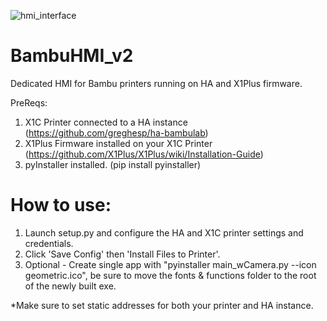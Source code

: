 ![hmi_interface](https://github.com/christophergault198/BambuHMI/assets/116657484/00042aee-bcd0-4a71-a7ce-912b3d272a31)
# BambuHMI_v2
 Dedicated HMI for Bambu printers running on HA and X1Plus firmware.


PreReqs:
1) X1C Printer connected to a HA instance (https://github.com/greghesp/ha-bambulab)
2) X1Plus Firmware installed on your X1C Printer (https://github.com/X1Plus/X1Plus/wiki/Installation-Guide)
3) pyInstaller installed. (pip install pyinstaller)

# How to use:
1) Launch setup.py and configure the HA and X1C printer settings and credentials.
2) Click 'Save Config' then 'Install Files to Printer'.
3) Optional - Create single app with "pyinstaller main_wCamera.py --icon geometric.ico", be sure to move the fonts & functions folder to the root of the newly built exe.

*Make sure to set static addresses for both your printer and HA instance.
